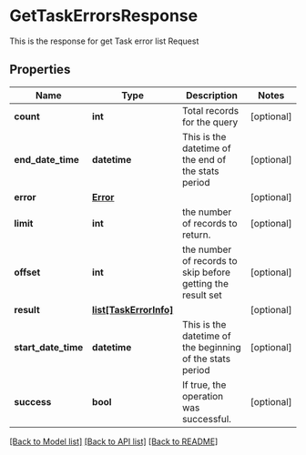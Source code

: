 # GetTaskErrorsResponse

This is the response for get Task error list Request
## Properties
Name | Type | Description | Notes
------------ | ------------- | ------------- | -------------
**count** | **int** | Total records for the query | [optional] 
**end_date_time** | **datetime** | This is the datetime of the end of the stats period | [optional] 
**error** | [**Error**](Error.md) |  | [optional] 
**limit** | **int** | the number of records to return. | [optional] 
**offset** | **int** | the number of records to skip before getting the result set | [optional] 
**result** | [**list[TaskErrorInfo]**](TaskErrorInfo.md) |  | [optional] 
**start_date_time** | **datetime** | This is the datetime of the beginning of the stats period | [optional] 
**success** | **bool** | If true, the operation was successful. | [optional] 

[[Back to Model list]](../README.md#documentation-for-models) [[Back to API list]](../README.md#documentation-for-api-endpoints) [[Back to README]](../README.md)


